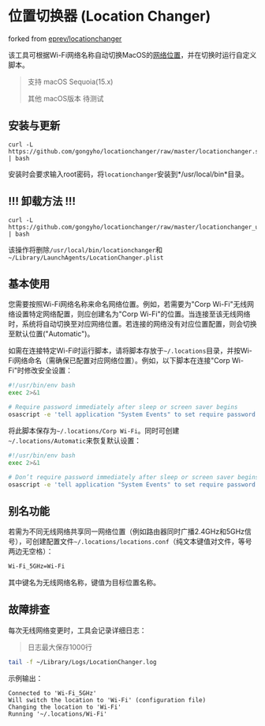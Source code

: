 # 位置切换器 (Location Changer)
forked from [eprev/locationchanger](https://github.com/eprev/locationchanger)

该工具可根据Wi-Fi网络名称自动切换MacOS的[网络位置](https://support.apple.com/en-us/HT202480)，并在切换时运行自定义脚本。
> 支持 macOS Sequoia(15.x)
> 
> 其他 macOS版本 待测试

## 安装与更新

```
curl -L https://github.com/gongyho/locationchanger/raw/master/locationchanger.sh | bash
```

安装时会要求输入root密码，将`locationchanger`安装到*/usr/local/bin*目录。

## !!! 卸载方法 !!!

```
curl -L https://github.com/gongyho/locationchanger/raw/master/locationchanger_uninstall.sh | bash
```

该操作将删除`/usr/local/bin/locationchanger`和`~/Library/LaunchAgents/LocationChanger.plist`

## 基本使用

您需要按照Wi-Fi网络名称来命名网络位置。例如，若需要为"Corp Wi-Fi"无线网络设置特定网络配置，则应创建名为"Corp Wi-Fi"的位置。当连接至该无线网络时，系统将自动切换至对应网络位置。若连接的网络没有对应位置配置，则会切换至默认位置("Automatic")。

如需在连接特定Wi-Fi时运行脚本，请将脚本存放于`~/.locations`目录，并按Wi-Fi网络命名（需确保已配置对应网络位置）。例如，以下脚本在连接"Corp Wi-Fi"时修改安全设置：

```bash
#!/usr/bin/env bash
exec 2>&1

# Require password immediately after sleep or screen saver begins
osascript -e 'tell application "System Events" to set require password to wake of security preferences to true'
```

将此脚本保存为`~/.locations/Corp Wi-Fi`。同时可创建`~/.locations/Automatic`来恢复默认设置：

```bash
#!/usr/bin/env bash
exec 2>&1

# Don’t require password immediately after sleep or screen saver begins
osascript -e 'tell application "System Events" to set require password to wake of security preferences to false'
```

## 别名功能

若需为不同无线网络共享同一网络位置（例如路由器同时广播2.4GHz和5GHz信号），可创建配置文件`~/.locations/locations.conf`（纯文本键值对文件，等号两边无空格）：

```bash
Wi-Fi_5GHz=Wi-Fi
```

其中键名为无线网络名称，键值为目标位置名称。

## 故障排查

每次无线网络变更时，工具会记录详细日志：
> 日志最大保存1000行
```bash
tail -f ~/Library/Logs/LocationChanger.log
```

示例输出：

```
Connected to 'Wi-Fi_5GHz'
Will switch the location to 'Wi-Fi' (configuration file)
Changing the location to 'Wi-Fi'
Running '~/.locations/Wi-Fi'
```